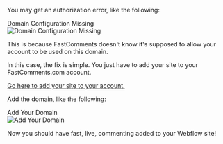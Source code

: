 You may get an authorization error, like the following:

<div class="screenshot white-bg">
    <div class="title">Domain Configuration Missing</div>
    <img class="screenshot-image" src="/images/installation-guides/installation-guide-webflow-step-5.png" alt="Domain Configuration Missing" />
</div>

This is because FastComments doesn't know it's supposed to allow your account to be used on this domain.

In this case, the fix is simple. You just have to add your site to your FastComments.com account.

[Go here to add your site to your account.](https://fastcomments.com/auth/my-account/configure-domains)

Add the domain, like the following:

<div class="screenshot white-bg">
    <div class="title">Add Your Domain</div>
    <img class="screenshot-image" src="/images/installation-guides/installation-guide-webflow-step-6.png" alt="Add Your Domain" />
</div>

Now you should have fast, live, commenting added to your Webflow site!
